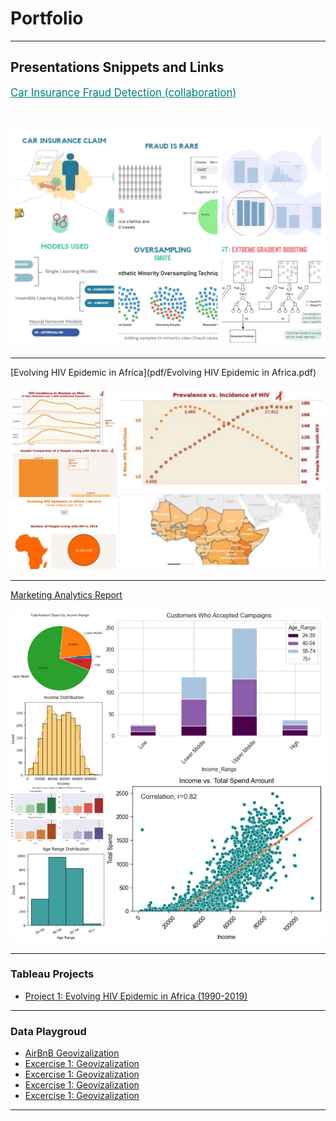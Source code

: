 <h1>Portfolio</h1>

---

<h2>Presentations Snippets and Links</h2>
<a href="pdf/YG Group Project Car Fraud Detection.pdf" style="color: teal; font-size: 1.2em;">Car Insurance Fraud Detection (collaboration)</a>

<br><br>
<img src="images/car_fraud_project.jpg?raw=true"/>

---
[Evolving HIV Epidemic in Africa](pdf/Evolving HIV Epidemic in Africa.pdf)
<br><br>
<img src="images/hiv_project.png?raw=true"/>

---
[Marketing Analytics Report](pdf/YG_Marketing_Data.pdf)
<br><br>
<img src="images/marketing_project.png?raw=true"/>

---

### Tableau Projects

- [Project 1: Evolving HIV Epidemic in Africa (1990-2019)](https://public.tableau.com/app/profile/yana.gilichinskaya/viz/YG_HIV_Tableau_Project/TheStory)


---

### Data Playgroud

- [AirBnB Geovizalization](pdf/airbnb-geovis-activities.pdf)
- [Excercise 1: Geovizalization](https://public.tableau.com/app/profile/yana.gilichinskaya/viz/YG_HIV_Tableau_Project/TheStory)
- [Excercise 1: Geovizalization](https://public.tableau.com/app/profile/yana.gilichinskaya/viz/YG_HIV_Tableau_Project/TheStory)
- [Excercise 1: Geovizalization](https://public.tableau.com/app/profile/yana.gilichinskaya/viz/YG_HIV_Tableau_Project/TheStory)
- [Excercise 1: Geovizalization](https://public.tableau.com/app/profile/yana.gilichinskaya/viz/YG_HIV_Tableau_Project/TheStory) 



---

